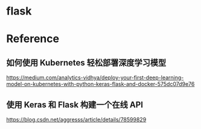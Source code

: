 # flask


# Reference  

##  如何使用 Kubernetes 轻松部署深度学习模型    

https://medium.com/analytics-vidhya/deploy-your-first-deep-learning-model-on-kubernetes-with-python-keras-flask-and-docker-575dc07d9e76




##  使用 Keras 和 Flask 构建一个在线 API 
https://blog.csdn.net/aggresss/article/details/78599829    
